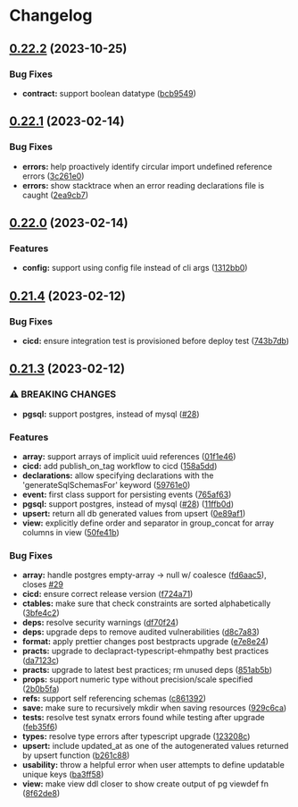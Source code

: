 # Changelog

## [0.22.2](https://github.com/ehmpathy/sql-schema-generator/compare/v0.22.1...v0.22.2) (2023-10-25)


### Bug Fixes

* **contract:** support boolean datatype ([bcb9549](https://github.com/ehmpathy/sql-schema-generator/commit/bcb95490a95f1a3197461559d05a28b94742cb4a))

## [0.22.1](https://github.com/ehmpathy/sql-schema-generator/compare/v0.22.0...v0.22.1) (2023-02-14)


### Bug Fixes

* **errors:** help proactively identify circular import undefined reference errors ([3c261e0](https://github.com/ehmpathy/sql-schema-generator/commit/3c261e0a918247b0f5bf0d8cff062ed35bc3d128))
* **errors:** show stacktrace when an error reading declarations file is caught ([2ea9cb7](https://github.com/ehmpathy/sql-schema-generator/commit/2ea9cb7a29678a26f0c5975ed37e89c3573bb711))

## [0.22.0](https://github.com/ehmpathy/sql-schema-generator/compare/v0.21.4...v0.22.0) (2023-02-14)


### Features

* **config:** support using config file instead of cli args ([1312bb0](https://github.com/ehmpathy/sql-schema-generator/commit/1312bb03b38a27c320b6b29dc7d10837c546b172))

## [0.21.4](https://github.com/ehmpathy/sql-schema-generator/compare/v0.21.3...v0.21.4) (2023-02-12)


### Bug Fixes

* **cicd:** ensure integration test is provisioned before deploy test ([743b7db](https://github.com/ehmpathy/sql-schema-generator/commit/743b7dbdfef2636224e887588d3ac2676157961b))

## [0.21.3](https://github.com/ehmpathy/sql-schema-generator/compare/v1.16.0...v0.21.3) (2023-02-12)


### ⚠ BREAKING CHANGES

* **pgsql:** support postgres, instead of mysql ([#28](https://github.com/ehmpathy/sql-schema-generator/issues/28))

### Features

* **array:** support arrays of implicit uuid references ([01f1e46](https://github.com/ehmpathy/sql-schema-generator/commit/01f1e4657936472ed47c4fdba4218bf211fb1617))
* **cicd:** add publish_on_tag workflow to cicd ([158a5dd](https://github.com/ehmpathy/sql-schema-generator/commit/158a5dd12f1017a1a0c64dcf34ecd8b04c97d915))
* **declarations:** allow specifying declarations with the 'generateSqlSchemasFor' keyword ([59761e0](https://github.com/ehmpathy/sql-schema-generator/commit/59761e09bb08645dc04de273476e1bb4ee978ef4))
* **event:** first class support for persisting events ([765af63](https://github.com/ehmpathy/sql-schema-generator/commit/765af638fd5b8404788022ed48d6cdca88edc79a))
* **pgsql:** support postgres, instead of mysql ([#28](https://github.com/ehmpathy/sql-schema-generator/issues/28)) ([11ffb0d](https://github.com/ehmpathy/sql-schema-generator/commit/11ffb0d834c9f866d3c1ef5f63e68c9be2304839))
* **upsert:** return  all db generated values from upsert ([0e89af1](https://github.com/ehmpathy/sql-schema-generator/commit/0e89af1182bd4f1d0fc5463476e393c9cfe3c591))
* **view:** explicitly define order and separator in group_concat for array columns in view ([50fe41b](https://github.com/ehmpathy/sql-schema-generator/commit/50fe41b33278e40dc9760dda052fc21c95f92146))


### Bug Fixes

* **array:** handle postgres empty-array -&gt; null w/ coalesce ([fd6aac5](https://github.com/ehmpathy/sql-schema-generator/commit/fd6aac5bd5b7b0595911f7bb21e13ab5a910f945)), closes [#29](https://github.com/ehmpathy/sql-schema-generator/issues/29)
* **cicd:** ensure correct release version ([f724a71](https://github.com/ehmpathy/sql-schema-generator/commit/f724a7183b64bbd448c9e04c55e3deb45b94e336))
* **ctables:** make sure that check constraints are sorted alphabetically ([3bfe4c2](https://github.com/ehmpathy/sql-schema-generator/commit/3bfe4c26b71495dcd24c2fe4e61285ffd4914c5b))
* **deps:** resolve security warnings ([df70f24](https://github.com/ehmpathy/sql-schema-generator/commit/df70f2437b768db4d3d014e1a7a0c973e7bdfb36))
* **deps:** upgrade deps to remove audited vulnerabilities ([d8c7a83](https://github.com/ehmpathy/sql-schema-generator/commit/d8c7a83aa41b5336f552002882eb50576e80d455))
* **format:** apply prettier changes post bestpracts upgrade ([e7e8e24](https://github.com/ehmpathy/sql-schema-generator/commit/e7e8e24155afe587a611c2ac2cf8adbf2cd37c22))
* **practs:** upgrade to declapract-typescript-ehmpathy best practices ([da7123c](https://github.com/ehmpathy/sql-schema-generator/commit/da7123c7d20209cd4a19cefae78a1acb23a2f582))
* **practs:** upgrade to latest best practices; rm unused deps ([851ab5b](https://github.com/ehmpathy/sql-schema-generator/commit/851ab5bc7ea52bfcdc8ee65fe98b317b462dc536))
* **props:** support numeric type without precision/scale specified ([2b0b5fa](https://github.com/ehmpathy/sql-schema-generator/commit/2b0b5fae07e95a5940200d6c442370b568f80fb7))
* **refs:** support self referencing schemas ([c861392](https://github.com/ehmpathy/sql-schema-generator/commit/c861392e241dbb1bbb49256998aa3aceaee8da52))
* **save:** make sure to recursively mkdir when saving resources ([929c6ca](https://github.com/ehmpathy/sql-schema-generator/commit/929c6ca8382aab925f24547f78ea6154c591cdf5))
* **tests:** resolve test synatx errors found while testing after upgrade ([feb35f6](https://github.com/ehmpathy/sql-schema-generator/commit/feb35f6e1d30c611fcbb6829c0eb2274a3389872))
* **types:** resolve type errors after typescript upgrade ([123208c](https://github.com/ehmpathy/sql-schema-generator/commit/123208c844d5ca1529f368228bc6bf919e3c649a))
* **upsert:** include updated_at as one of the autogenerated values returned by upsert function ([b261c88](https://github.com/ehmpathy/sql-schema-generator/commit/b261c882360b0ebf828a653792feac2e7105d8f1))
* **usability:** throw a helpful error when user attempts to define updatable unique keys ([ba3ff58](https://github.com/ehmpathy/sql-schema-generator/commit/ba3ff58ea100ccc1487c97a024a7c78964c8e621))
* **view:** make view ddl closer to show create output of pg viewdef fn ([8f62de8](https://github.com/ehmpathy/sql-schema-generator/commit/8f62de8c1785374cacc137404ffa8f816bc429c2))
